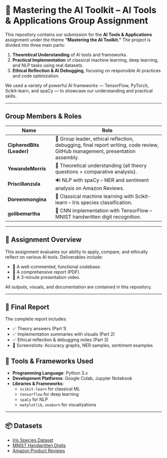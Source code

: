 # 🧠 Mastering the AI Toolkit – AI Tools & Applications Group Assignment

This repository contains our submission for the **AI Tools & Applications** assignment under the theme **“Mastering the AI Toolkit.”** The project is divided into three main parts:

1. **Theoretical Understanding** of AI tools and frameworks.
2. **Practical Implementation** of classical machine learning, deep learning, and NLP tasks using real datasets.
3. **Ethical Reflection & AI Debugging**, focusing on responsible AI practices and code optimization.

We used a variety of powerful AI frameworks — TensorFlow, PyTorch, Scikit-learn, and spaCy — to showcase our understanding and practical skills.

---

## Group Members & Roles

| Name         | Role                                                                 |
|--------------|----------------------------------------------------------------------|
| **CipheredBits (Leader)** | 📌 Group leader, ethical reflection, debugging, final report writing, code review, GitHub management, presentation assembly. |
| **YewandeMorris**       | 📘 Theoretical understanding (all theory questions + comparative analysis). |
| **Priscillanzula**         | 🔊 NLP with spaCy – NER and sentiment analysis on Amazon Reviews. |
| **Doreenmongina**        | 🌸 Classical machine learning with Scikit-learn – Iris species classification. |
| **golibemartha**          | 🧠 CNN implementation with TensorFlow – MNIST handwritten digit recognition. |

---

## 📌 Assignment Overview

This assignment evaluates our ability to apply, compare, and ethically reflect on various AI tools. Deliverables include:

- 🧾 A well-commented, functional codebase.
- 📄 A comprehensive report (PDF).
- 🎥 A 3-minute presentation video.

All outputs, visuals, and documentation are contained in this repository.

---


## 📄 Final Report

The complete report includes:

- ✅ Theory answers (Part 1)
- ✅ Implementation summaries with visuals (Part 2)
- ✅ Ethical reflection & debugging notes (Part 3)
- 📸 Screenshots: Accuracy graphs, NER samples, sentiment examples



## 🧰 Tools & Frameworks Used

- **Programming Language**: Python 3.x
- **Development Platforms**: Google Colab, Jupyter Notebook
- **Libraries & Frameworks**:
  - `scikit-learn` for classical ML
  - `tensorflow` for deep learning
  - `spaCy` for NLP
  - `matplotlib`, `seaborn` for visualizations

---

## 📦 Datasets

- [Iris Species Dataset](https://www.kaggle.com/uciml/iris)
- [MNIST Handwritten Digits](https://www.tensorflow.org/datasets/catalog/mnist)
- [Amazon Product Reviews](https://www.kaggle.com/bittlingmayer/amazonreviews)



